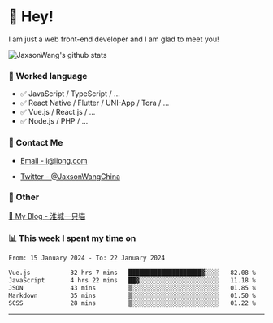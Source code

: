 # 👋 Hey!

I am just a web front-end developer and I am glad to meet you!

![JaxsonWang's github stats](https://github-readme-stats.vercel.app/api?username=JaxsonWang&&show_icons=true&&title_color=1abc9c&&icon_color=1abc9c)


### 📝 Worked language

- ✅ JavaScript / TypeScript / ...
- ✅ React Native / Flutter / UNI-App / Tora / ...
- ✅ Vue.js / React.js / ...
- ✅ Node.js / PHP / ...

### 📮 Contact Me

- [Email - i@iiong.com](mailto:i@iiong.com)

- [Twitter - @JaxsonWangChina](https://twitter.com/JaxsonWangChina)

### 🤪 Other

[📌 My Blog - 淮城一只猫](https://iiong.com)

### 📊 This week I spent my time on

<!--START_SECTION:waka-->

```txt
From: 15 January 2024 - To: 22 January 2024

Vue.js           32 hrs 7 mins   ████████████████████▓░░░░   82.08 %
JavaScript       4 hrs 22 mins   ██▓░░░░░░░░░░░░░░░░░░░░░░   11.18 %
JSON             43 mins         ▒░░░░░░░░░░░░░░░░░░░░░░░░   01.85 %
Markdown         35 mins         ▒░░░░░░░░░░░░░░░░░░░░░░░░   01.50 %
SCSS             28 mins         ▒░░░░░░░░░░░░░░░░░░░░░░░░   01.22 %
```

<!--END_SECTION:waka-->

---
